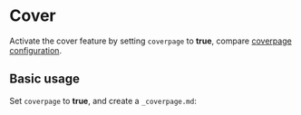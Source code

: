 # Cover

Activate the cover feature by setting `coverpage` to **true**, compare [coverpage configuration](configuration.md#coverpage).

## Basic usage

Set `coverpage` to **true**, and create a `_coverpage.md`: